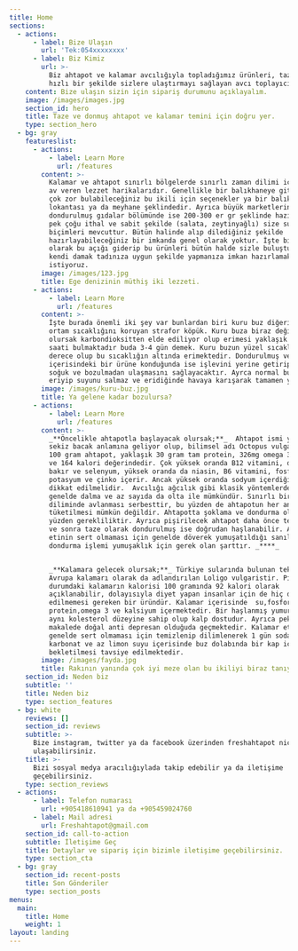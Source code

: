 ```yaml
---
title: Home
sections:
  - actions:
      - label: Bize Ulaşın
        url: 'Tek:054xxxxxxxx'
      - label: Biz Kimiz
        url: >-
          Biz ahtapot ve kalamar avcılığıyla topladığımız ürünleri, taze ve
          hızlı bir şekilde sizlere ulaştırmayı sağlayan avcı toplayıcılarız.
    content: Bize ulaşın sizin için sipariş durumunu açıklayalım.
    image: /images/images.jpg
    section_id: hero
    title: Taze ve donmuş ahtapot ve kalamar temini için doğru yer.
    type: section_hero
  - bg: gray
    featureslist:
      - actions:
          - label: Learn More
            url: /features
        content: >-
          Kalamar ve ahtapot sınırlı bölgelerde sınırlı zaman dilimi içerisinde
          av veren lezzet harikalarıdır. Genellikle bir balıkhaneye gittiğinizde
          çok zor bulabileceğiniz bu ikili için seçenekler ya bir balık
          lokantası ya da meyhane şeklindedir. Ayrıca büyük marketlerin
          dondurulmuş gıdalar bölümünde ise 200-300 er gr şeklinde hazırlanmış
          pek çoğu ithal ve sabit şekilde (salata, zeytinyağlı) size sunulan
          biçimleri mevcuttur. Bütün halinde alıp dilediğiniz şekilde
          hazırlayabileceğiniz bir imkanda genel olarak yoktur. İşte bizde tam
          olarak bu açığı giderip bu ürünleri bütün halde sizle buluşturup,
          kendi damak tadınıza uygun şekilde yapmanıza imkan hazırlamak
          istiyoruz.
        image: /images/123.jpg
        title: Ege denizinin müthiş iki lezzeti.
      - actions:
          - label: Learn More
            url: /features
        content: >-
          İşte burada önemli iki şey var bunlardan biri kuru buz diğeri ise
          ortam sıcaklığını koruyan strafor köpük. Kuru buza biraz değinecek
          olursak karbondioksitten elde ediliyor olup erimesi yaklaşık 36-48
          saati bulmaktadır buda 3-4 gün demek. Kuru buzun yüzel sıcaklığı -78,5
          derece olup bu sıcaklığın altında erimektedir. Dondurulmuş ve strafor
          içerisindeki bir ürüne konduğunda ise işlevini yerine getirip ürünün
          soğuk ve bozulmadan ulaşmasını sağlayacaktır. Ayrca normal buz gibi
          eriyip suyunu salmaz ve eridiğinde havaya karışarak tamamen yok olur.
        image: /images/kuru-buz.jpg
        title: Ya gelene kadar bozulursa?
      - actions:
          - label: Learn More
            url: /features
        content: >-
          _**Öncelikle ahtapotla başlayacak olursak;**_  Ahtapot ismi yunanca
          sekiz bacak anlamına geliyor olup, bilimsel adı Octopus vulgaristir.
          100 gram ahtapot, yaklaşık 30 gram tam protein, 326mg omega 3 içerir
          ve 164 kalori değerindedir. Çok yüksek oranda B12 vitamini, demir,
          bakır ve selenyum, yüksek oranda da niasin, B6 vitamini, fosfor,
          potasyum ve çinko içerir. Ancak yüksek oranda sodyum içerdiğinden
          dikkat edilmelidir.  Avcılığı ağcılık gibi klasik yöntemlerden ziyade
          genelde dalma ve az sayıda da olta ile mümkündür. Sınırlı bir zaman
          diliminde avlanması serbesttir, bu yüzden de ahtapotun her an bulunup
          tüketilmesi mümkün değildir. Ahtapotta şoklama ve dondurma olayı bu
          yüzden gerekliliktir. Ayrıca pişirilecek ahtapot daha önce temizlenmiş
          ve sonra taze olarak dondurulmuş ise doğrudan haşlanabilir. Ahtapotun
          etinin sert olmaması için genelde döverek yumuşatıldığı sanılır ama
          dondurma işlemi yumuşaklık için gerek olan şarttır. _****_


          _**Kalamara gelecek olursak;**_ Türkiye sularında bulunan tek çeşidi
          Avrupa kalamarı olarak da adlandırılan Loligo vulgaristir. Pişmemiş
          durumdaki kalamarın kalorisi 100 gramında 92 kalori olarak
          açıklanabilir, dolayısıyla diyet yapan insanlar için de hiç dert
          edilmemesi gereken bir üründür. Kalamar içerisinde  su,fosfor ,
          protein,omega 3 ve kalsiyum içermektedir. Bir haşlanmış yumurtayla
          aynı kolesterol düzeyine sahip olup kalp dostudur. Ayrıca pek çok
          makalede doğal anti depresan olduğuda geçmektedir. Kalamar etinin
          genelde sert olmaması için temizlenip dilimlenerek 1 gün soda, az
          karbonat ve az limon suyu içerisinde buz dolabında bir kap içerisinde
          bekletilmesi tavsiye edilmektedir.
        image: /images/fayda.jpg
        title: Rakının yanında çok iyi meze olan bu ikiliyi biraz tanıyalım mı?
    section_id: Neden biz
    subtitle: ''
    title: Neden biz
    type: section_features
  - bg: white
    reviews: []
    section_id: reviews
    subtitle: >-
      Bize instagram, twitter ya da facebook üzerinden freshahtapot nickiyle
      ulaşabilirsiniz.
    title: >-
      Bizi sosyal medya aracılığıylada takip edebilir ya da iletişime
      geçebilirsiniz.
    type: section_reviews
  - actions:
      - label: Telefon numarası
        url: +905418610941 ya da +905459024760
      - label: Mail adresi
        url: Freshahtapot@gmail.com
    section_id: call-to-action
    subtitle: İletişime Geç
    title: Detaylar ve sipariş için bizimle iletişime geçebilirsiniz.
    type: section_cta
  - bg: gray
    section_id: recent-posts
    title: Son Gönderiler
    type: section_posts
menus:
  main:
    title: Home
    weight: 1
layout: landing
---
```


